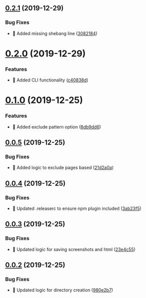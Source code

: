 ## [0.2.1](https://github.com/alexstaroselsky/bettong/compare/v0.2.0...v0.2.1) (2019-12-29)


### Bug Fixes

* 🐛 Added missing shebang line ([3082184](https://github.com/alexstaroselsky/bettong/commit/3082184b9d7b299caacd52b3d84a7a776906ac97))

# [0.2.0](https://github.com/alexstaroselsky/bettong/compare/v0.1.0...v0.2.0) (2019-12-29)


### Features

* 🎸 Added CLI functionality ([c40838d](https://github.com/alexstaroselsky/bettong/commit/c40838dbd58214b3f185966d7b80df9fe900b7b7))

# [0.1.0](https://github.com/alexstaroselsky/bettong/compare/v0.0.5...v0.1.0) (2019-12-25)


### Features

* 🎸 Added exclude pattern option ([8db9dd6](https://github.com/alexstaroselsky/bettong/commit/8db9dd6a50e3e6bd44f2bc6362e03f59cd7e5fd9))

## [0.0.5](https://github.com/alexstaroselsky/bettong/compare/v0.0.4...v0.0.5) (2019-12-25)


### Bug Fixes

* 🐛 Added logic to exclude pages based ([21d2a0a](https://github.com/alexstaroselsky/bettong/commit/21d2a0a9753a7fd5e6ea4d3c68ae3ccc41284baf))

## [0.0.4](https://github.com/alexstaroselsky/bettong/compare/v0.0.3...v0.0.4) (2019-12-25)


### Bug Fixes

* 🐛 Updated .releaserc to ensure npm plugin included ([3ab23f5](https://github.com/alexstaroselsky/bettong/commit/3ab23f54caa2d181ebe82a7e5af8353c27278342))

## [0.0.3](https://github.com/alexstaroselsky/bettong/compare/v0.0.2...v0.0.3) (2019-12-25)


### Bug Fixes

* 🐛 Updated logic for saving screenshots and html ([23e4c55](https://github.com/alexstaroselsky/bettong/commit/23e4c5523135b8d7da1eef5135e3214922f22924))

## [0.0.2](https://github.com/alexstaroselsky/bettong/compare/v0.0.1...v0.0.2) (2019-12-25)


### Bug Fixes

* 🐛 Updated logic for directory creation ([980e2b7](https://github.com/alexstaroselsky/bettong/commit/980e2b7dc7e5b0dc7002edcdeb6cebefe20d2b66))
